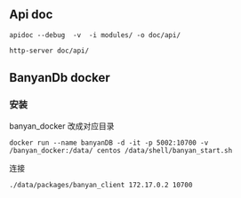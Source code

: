 ## Api doc
```
apidoc --debug  -v  -i modules/ -o doc/api/
```

```
http-server doc/api/
```


## BanyanDb docker

### 安装 
banyan_docker 改成对应目录
```
docker run --name banyanDB -d -it -p 5002:10700 -v /banyan_docker:/data/ centos /data/shell/banyan_start.sh
```

连接
```
./data/packages/banyan_client 172.17.0.2 10700
```

